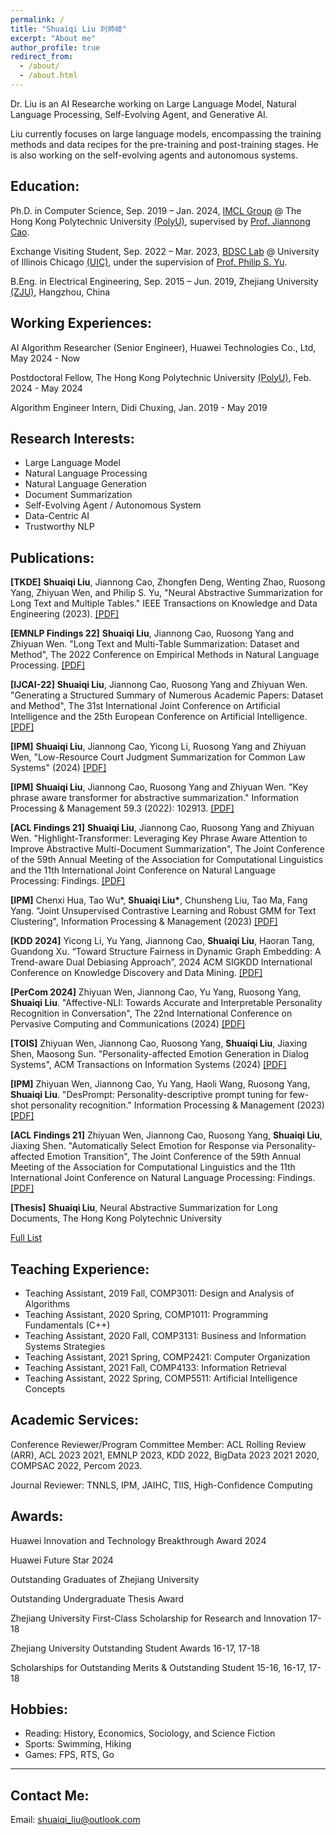 ```yaml
---
permalink: /
title: "Shuaiqi Liu 刘帅岐"
excerpt: "About me"
author_profile: true
redirect_from: 
  - /about/
  - /about.html
---
```


Dr. Liu is an AI Researche working on Large Language Model, Natural Language Processing, Self-Evolving Agent, and Generative AI.


Liu currently focuses on large language models, encompassing the training methods and data recipes for the pre-training and post-training stages. He is also working on the self-evolving agents and autonomous systems.


## Education:

Ph.D. in Computer Science, Sep. 2019 –  Jan. 2024, <a href="https://www4.comp.polyu.edu.hk/~labimcl/index.html" target="_blank">IMCL Group</a> @ The Hong Kong Polytechnic University <a href="https://www.polyu.edu.hk/">(PolyU)</a>, supervised by <a href="https://www4.comp.polyu.edu.hk/~csjcao/" target="_blank">Prof. Jiannong Cao</a>. 

Exchange Visiting Student, Sep. 2022 – Mar. 2023, <a href="https://bdsc-uic.github.io/index.html" target="_blank">BDSC Lab</a> @ University of Illinois Chicago <a href="https://www.uic.edu/" target="_blank">(UIC)</a>, under the supervision of <a href="https://cs.uic.edu/profiles/philip-yu/" target="_blank">Prof. Philip S. Yu</a>. 

B.Eng. in Electrical Engineering, Sep. 2015 – Jun. 2019, Zhejiang University <a href="https://www.zju.edu.cn/english/">(ZJU)</a>, Hangzhou, China


## Working Experiences:

AI Algorithm Researcher (Senior Engineer), Huawei Technologies Co., Ltd, May 2024 - Now

Postdoctoral Fellow, The Hong Kong Polytechnic University <a href="https://www.polyu.edu.hk/">(PolyU)</a>, Feb. 2024 - May 2024

Algorithm Engineer Intern, Didi Chuxing, Jan. 2019 - May 2019


## Research Interests:
* Large Language Model
* Natural Language Processing
* Natural Language Generation
* Document Summarization
* Self-Evolving Agent / Autonomous System
* Data-Centric AI
* Trustworthy NLP



## Publications:


**[TKDE]** **Shuaiqi Liu**, Jiannong Cao, Zhongfen Deng, Wenting Zhao, Ruosong Yang, Zhiyuan Wen, and Philip S. Yu, "Neural Abstractive Summarization for Long Text and Multiple Tables." IEEE Transactions on Knowledge and Data Engineering (2023). <a href="https://www.computer.org/csdl/journal/tk/2024/06/10285615/1Rd2tT6VqUg">[PDF]</a>

**[EMNLP Findings 22]** **Shuaiqi Liu**, Jiannong Cao, Ruosong Yang and Zhiyuan Wen. "Long Text and Multi-Table Summarization: Dataset and Method", The 2022 Conference on Empirical Methods in Natural Language Processing. <a href="https://aclanthology.org/2022.findings-emnlp.145.pdf">[PDF]</a>

**[IJCAI-22]** **Shuaiqi Liu**, Jiannong Cao, Ruosong Yang and Zhiyuan Wen. "Generating a Structured Summary of Numerous Academic Papers: Dataset and Method", The 31st International Joint Conference on Artificial Intelligence and the 25th European Conference on Artificial Intelligence. <a href="https://www.ijcai.org/proceedings/2022/0591.pdf">[PDF]</a>

**[IPM]** **Shuaiqi Liu**, Jiannong Cao, Yicong Li, Ruosong Yang and Zhiyuan Wen, "Low-Resource Court Judgment Summarization for Common Law Systems" (2024) <a href="https://arxiv.org/pdf/2403.04454.pdf">[PDF]</a>

**[IPM]** **Shuaiqi Liu**, Jiannong Cao, Ruosong Yang and Zhiyuan Wen. "Key phrase aware transformer for abstractive summarization." Information Processing & Management 59.3 (2022): 102913. <a href="https://www.sciencedirect.com/science/article/pii/S0306457322000395">[PDF]</a>

**[ACL Findings 21]** **Shuaiqi Liu**, Jiannong Cao, Ruosong Yang and Zhiyuan Wen. "Highlight-Transformer: Leveraging Key Phrase Aware Attention to Improve Abstractive Multi-Document Summarization", The Joint Conference of the 59th Annual Meeting of the Association for Computational Linguistics and the 11th International Joint Conference on Natural Language Processing: Findings. <a href="https://aclanthology.org/2021.findings-acl.445.pdf">[PDF]</a>

**[IPM]** Chenxi Hua, Tao Wu\*, **Shuaiqi Liu\***, Chunsheng Liu, Tao Ma, Fang Yang. "Joint Unsupervised Contrastive Learning and Robust GMM for Text Clustering", Information Processing & Management (2023) <a href="https://www.sciencedirect.com/science/article/pii/S0306457323002662">[PDF]</a>

**[KDD 2024]**	Yicong Li, Yu Yang, Jiannong Cao, **Shuaiqi Liu**, Haoran Tang, Guandong Xu. “Toward Structure Fairness in Dynamic Graph Embedding: A Trend-aware Dual Debiasing Approach”, 2024 ACM SIGKDD International Conference on Knowledge Discovery and Data Mining. <a href="https://arxiv.org/pdf/2406.13201">[PDF]</a>

**[PerCom 2024]** Zhiyuan Wen, Jiannong Cao, Yu Yang, Ruosong Yang, **Shuaiqi Liu**. "Affective-NLI: Towards Accurate and Interpretable Personality Recognition in Conversation", The 22nd International Conference on Pervasive Computing and Communications (2024) <a href="http://arxiv.org/abs/2404.02589">[PDF]</a>

**[TOIS]** Zhiyuan Wen, Jiannong Cao, Ruosong Yang, **Shuaiqi Liu**, Jiaxing Shen, Maosong Sun. "Personality-affected Emotion Generation in Dialog Systems", ACM Transactions on Information Systems (2024) <a href="https://dl.acm.org/doi/10.1145/3655616">[PDF]</a>

**[IPM]** Zhiyuan Wen, Jiannong Cao, Yu Yang, Haoli Wang, Ruosong Yang, **Shuaiqi Liu**. "DesPrompt: Personality-descriptive prompt tuning for few-shot personality recognition." Information Processing & Management (2023) <a href="https://www.sciencedirect.com/science/article/abs/pii/S0306457323001590">[PDF]</a>

**[ACL Findings 21]** Zhiyuan Wen, Jiannong Cao, Ruosong Yang, **Shuaiqi Liu**, Jiaxing Shen. "Automatically Select Emotion for Response via Personality-affected Emotion Transition", The Joint Conference of the 59th Annual Meeting of the Association for Computational Linguistics and the 11th International Joint Conference on Natural Language Processing: Findings. <a href="https://aclanthology.org/2021.findings-acl.444/">[PDF]</a>

**[Thesis]** **Shuaiqi Liu**, Neural Abstractive Summarization for Long Documents, The Hong Kong Polytechnic University

<a href="https://scholar.google.com.hk/citations?hl=en&user=OLgJJ2MAAAAJ" target="_blank">Full List</a>



## Teaching Experience:

* Teaching Assistant, 2019 Fall, COMP3011: Design and Analysis of Algorithms
* Teaching Assistant, 2020 Spring, COMP1011: Programming Fundamentals (C++)
* Teaching Assistant, 2020 Fall, COMP3131: Business and Information Systems Strategies
* Teaching Assistant, 2021 Spring, COMP2421: Computer Organization
* Teaching Assistant, 2021 Fall, COMP4133: Information Retrieval
* Teaching Assistant, 2022 Spring, COMP5511: Artificial Intelligence Concepts


## Academic Services:
Conference Reviewer/Program Committee Member: ACL Rolling Review (ARR), ACL 2023 2021, EMNLP 2023, KDD 2022, BigData 2023 2021 2020, COMPSAC 2022, Percom 2023.

Journal Reviewer: TNNLS, IPM, JAIHC, TIIS, High-Confidence Computing

## Awards:

Huawei Innovation and Technology Breakthrough Award 2024

Huawei Future Star 2024

Outstanding Graduates of Zhejiang University

Outstanding Undergraduate Thesis Award

Zhejiang University First-Class Scholarship for Research and Innovation 17-18

Zhejiang University Outstanding Student Awards 16-17, 17-18

Scholarships for Outstanding Merits & Outstanding Student 15-16, 16-17, 17-18


## Hobbies:

* Reading: History, Economics, Sociology, and Science Fiction
* Sports: Swimming, Hiking
* Games: FPS, RTS, Go

------

## Contact Me:
Email: shuaiqi_liu@outlook.com

